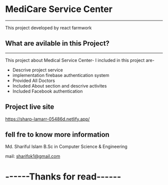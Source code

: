 # MediCare Service Center
------------------------------
This project developed  by react farmwork

## What are avilable in this Project?
-----------------------------------------
This project about Medical Service Center-
I included in this project are-

- Descrive project service
- implementation firebase authentication system
- Provided All Doctors 
- Included About section and descrive activites
- Included Facebook authentication

## Project live site
 https://sharp-lamarr-05486d.netlify.app/


 ## fell fre to know more information
 Md. Shariful Islam 
 B.Sc in Computer Science & Engineering
 
 mail: sharifok1@gmail.com
 # ------Thanks for read------
